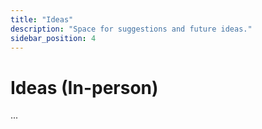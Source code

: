 ```yaml
---
title: "Ideas"
description: "Space for suggestions and future ideas."
sidebar_position: 4
---
```


# Ideas (In-person)

...